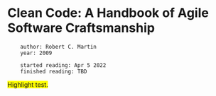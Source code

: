 # Clean Code: A Handbook of Agile Software Craftsmanship

        author: Robert C. Martin
        year: 2009

        started reading: Apr 5 2022
        finished reading: TBD

<span style="background-color: yellow">Highlight test.</span>

